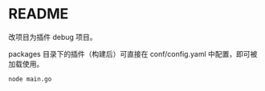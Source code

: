 # README

改项目为插件 debug 项目。

packages 目录下的插件（构建后）可直接在 conf/config.yaml 中配置，即可被加载使用。

```bash
node main.go
```
